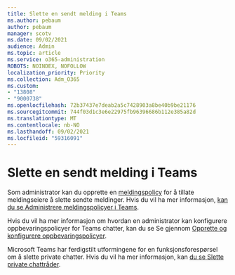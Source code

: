 ```yaml
---
title: Slette en sendt melding i Teams
ms.author: pebaum
author: pebaum
manager: scotv
ms.date: 09/02/2021
audience: Admin
ms.topic: article
ms.service: o365-administration
ROBOTS: NOINDEX, NOFOLLOW
localization_priority: Priority
ms.collection: Adm_O365
ms.custom:
- "13808"
- "9000738"
ms.openlocfilehash: 72b37437e7deab2a5c7428903a8be40b9be21176
ms.sourcegitcommit: 744f03d1c3e6e22975fb96396686b112e385a82d
ms.translationtype: MT
ms.contentlocale: nb-NO
ms.lasthandoff: 09/02/2021
ms.locfileid: "59316091"
---
```

# <a name="delete-a-sent-message-in-teams"></a>Slette en sendt melding i Teams

Som administrator kan du opprette en [meldingspolicy](https://admin.teams.microsoft.com/policies/messaging) for å tillate meldingseiere å slette sendte meldinger. Hvis du vil ha mer informasjon, [kan du se Administrere meldingspolicyer i Teams](https://docs.microsoft.com/microsoftteams/messaging-policies-in-teams).

Hvis du vil ha mer informasjon om hvordan en administrator kan konfigurere oppbevaringspolicyer for Teams chatter, kan du se Se gjennom [Opprette og konfigurere oppbevaringspolicyer](https://docs.microsoft.com/microsoft-365/compliance/create-retention-policies). 

Microsoft Teams har ferdigstilt utformingene for en funksjonsforespørsel om å slette private chatter. Hvis du vil ha mer informasjon, kan [du se Slette private chattråder](https://microsoftteams.uservoice.com/forums/555103-public/suggestions/33535006-delete-private-chat-threads).